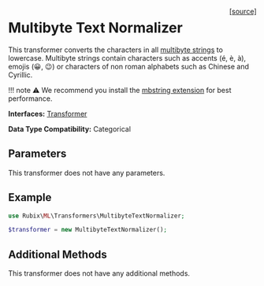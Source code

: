 <span style="float:right;"><a href="https://github.com/RubixML/ML/blob/master/src/Transformers/MultibyteTextNormalizer.php">[source]</a></span>

# Multibyte Text Normalizer
This transformer converts the characters in all [multibyte strings](https://www.php.net/manual/en/intro.mbstring.php) to lowercase. Multibyte strings contain characters such as accents (é, è, à), emojis (😀, 😉) or characters of non roman alphabets such as Chinese and Cyrillic.

!!! note
    ⚠️ We recommend you install the [mbstring extension](https://www.php.net/manual/en/book.mbstring.php) for best performance.
 
**Interfaces:** [Transformer](api.md#transformer)

**Data Type Compatibility:** Categorical

## Parameters
This transformer does not have any parameters.

## Example
```php
use Rubix\ML\Transformers\MultibyteTextNormalizer;

$transformer = new MultibyteTextNormalizer();
```

## Additional Methods
This transformer does not have any additional methods.

